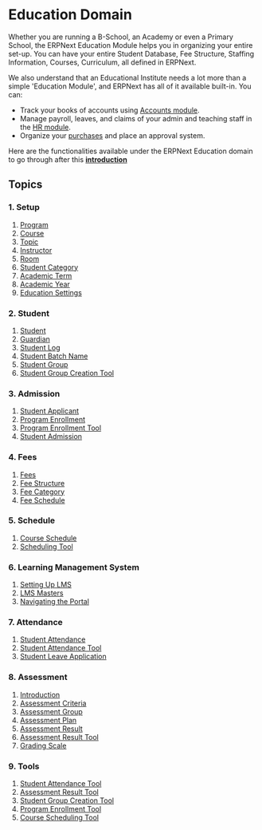 <!-- add-breadcrumbs -->
# Education Domain

Whether you are running a B-School, an Academy or even a Primary School, the ERPNext Education Module helps you in organizing your entire set-up. You can have your entire Student Database, Fee Structure, Staffing Information, Courses, Curriculum, all defined in ERPNext.

We also understand that an Educational Institute needs a lot more than a simple 'Education Module', and ERPNext has all of it available built-in. You can:

- Track your books of accounts using [Accounts module](/docs/user/manual/en/accounts).
- Manage payroll, leaves, and claims of your admin and teaching staff in the [HR module](/docs/user/manual/en/human-resources).
- Organize your [purchases](/docs/user/manual/en/buying) and place an approval system.

Here are the functionalities available under the ERPNext Education domain to go through after this **[introduction](/docs/user/manual/en/education/introduction)**

## Topics
### 1. Setup
1. [Program](/docs/user/manual/en/education/program)
1. [Course](/docs/user/manual/en/education/course)
1. [Topic](/docs/user/manual/en/education/topic)
1. [Instructor](/docs/user/manual/en/education/instructor)
1. [Room](/docs/user/manual/en/education/room)
1. [Student Category](/docs/user/manual/en/education/student-category)
1. [Academic Term](/docs/user/manual/en/education/academic-term)
1. [Academic Year](/docs/user/manual/en/education/academic-year)
1. [Education Settings](/docs/user/manual/en/education/education-settings)

### 2. Student
1. [Student](/docs/user/manual/en/education/student)
1. [Guardian](/docs/user/manual/en/education/guardian)
1. [Student Log](/docs/user/manual/en/education/student-log)
1. [Student Batch Name](/docs/user/manual/en/education/student-batch-name)
1. [Student Group](/docs/user/manual/en/education/student-group)
1. [Student Group Creation Tool](/docs/user/manual/en/education/student-group-creation-tool)

### 3. Admission
1. [Student Applicant](/docs/user/manual/en/education/student-applicant)
1. [Program Enrollment](/docs/user/manual/en/education/program-enrollment)
1. [Program Enrollment Tool](/docs/user/manual/en/education/program-enrollment-tool)
1. [Student Admission](/docs/user/manual/en/education/student_admission)

### 4. Fees
1. [Fees](/docs/user/manual/en/education/fees)
1. [Fee Structure](/docs/user/manual/en/education/fee-structure)
1. [Fee Category](/docs/user/manual/en/education/fee-category)
1. [Fee Schedule](/docs/user/manual/en/education/fee-schedule)

### 5. Schedule
1. [Course Schedule](/docs/user/manual/en/education/course-schedule)
1. [Scheduling Tool](/docs/user/manual/en/education/scheduling-tool)
<!--1. [Examination](/docs/user/manual/en/education/examination) -->

### 6. Learning Management System
1. [Setting Up LMS](/docs/user/manual/en/education/setting-up-lms)
1. [LMS Masters](/docs/user/manual/en/education/lms-masters)
1. [Navigating the Portal](/docs/user/manual/en/education/navigating-the-portal)
<!-- 1. [Tracking Progress](/docs/user/manual/en/education/tracking-progress) -->

### 7. Attendance
1. [Student Attendance](/docs/user/manual/en/education/student-attendance)
1. [Student Attendance Tool](/docs/user/manual/en/education/student-attendance-tool)
1. [Student Leave Application](/docs/user/manual/en/education/student-leave-application)

### 8. Assessment
1. [Introduction](/docs/user/manual/en/education/assessment-introduction)
1. [Assessment Criteria](/docs/user/manual/en/education/assessment_criteria)
1. [Assessment Group](/docs/user/manual/en/education/assessment_group)
1. [Assessment Plan](/docs/user/manual/en/education/assessment_plan)
1. [Assessment Result](/docs/user/manual/en/education/assessment_result)
1. [Assessment Result Tool](/docs/user/manual/en/education/assessment_result_tool)
1. [Grading Scale](/docs/user/manual/en/education/grading_scale)

<!-- ### 9. Assessment Reports
1. [Final Assessment Grades](/docs/user/manual/en/education/final-assessment-grades)
1. [Assessment Plan Status](/docs/user/manual/en/education/assessment-plan-status)
1. [Student Report Generation Tool](/docs/user/manual/en/education/student-report-generation-tool)
1. [Course Wise Assessment Report](/docs/user/manual/en/education/course-wise-assessment-report) -->

### 9. Tools
1. [Student Attendance Tool](/docs/user/manual/en/education/student-attendance-tool)
1. [Assessment Result Tool](/docs/user/manual/en/education/assessment_result_tool)
1. [Student Group Creation Tool](/docs/user/manual/en/education/student-group-creation-tool)
1. [Program Enrollment Tool](/docs/user/manual/en/education/program-enrollment-tool)
1. [Course Scheduling Tool](/docs/user/manual/en/education/course-scheduling-tool)
